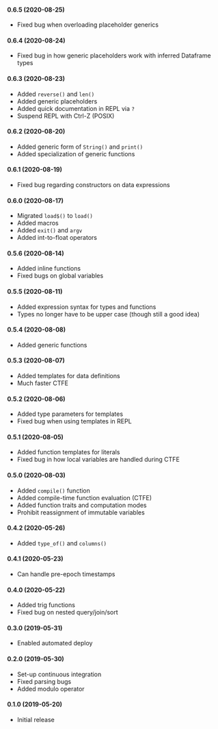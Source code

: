 #### 0.6.5	(2020-08-25)

- Fixed bug when overloading placeholder generics

#### 0.6.4	(2020-08-24)

- Fixed bug in how generic placeholders work with inferred Dataframe types

#### 0.6.3	(2020-08-23)

- Added `reverse()` and `len()`
- Added generic placeholders
- Added quick documentation in REPL via `?`
- Suspend REPL with Ctrl-Z (POSIX)

#### 0.6.2	(2020-08-20)

- Added generic form of `String()` and `print()`
- Added specialization of generic functions

#### 0.6.1	(2020-08-19)

- Fixed bug regarding constructors on data expressions

#### 0.6.0	(2020-08-17)

- Migrated `load$()` to `load()`
- Added macros
- Added `exit()` and `argv`
- Added int-to-float operators

#### 0.5.6	(2020-08-14)

- Added inline functions
- Fixed bugs on global variables

#### 0.5.5	(2020-08-11)

- Added expression syntax for types and functions
- Types no longer have to be upper case (though still a good idea)

#### 0.5.4	(2020-08-08)

- Added generic functions

#### 0.5.3	(2020-08-07)

- Added templates for data definitions
- Much faster CTFE

#### 0.5.2	(2020-08-06)

- Added type parameters for templates
- Fixed bug when using templates in REPL

#### 0.5.1	(2020-08-05)

- Added function templates for literals
- Fixed bug in how local variables are handled during CTFE

#### 0.5.0	(2020-08-03)

- Added `compile()` function
- Added compile-time function evaluation (CTFE)
- Added function traits and computation modes
- Prohibit reassignment of immutable variables

#### 0.4.2	(2020-05-26)

- Added `type_of()` and `columns()`

#### 0.4.1	(2020-05-23)

- Can handle pre-epoch timestamps

#### 0.4.0	(2020-05-22)

- Added trig functions
- Fixed bug on nested query/join/sort

#### 0.3.0	(2019-05-31)

- Enabled automated deploy

#### 0.2.0	(2019-05-30)

- Set-up continuous integration
- Fixed parsing bugs
- Added modulo operator

#### 0.1.0	(2019-05-20)

- Initial release

